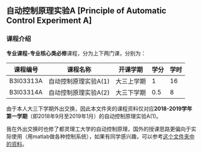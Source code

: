 ## 自动控制原理实验A [Principle of Automatic Control Experiment A]

### 课程介绍

**专业课程-专业核心类必修**课程，分为上下两门课，分别为：

| 课程编号 | 课程名称 | 开课学期 | 学分 | 学时 |
| --- | --- | --- | --- | --- |
| B3I03313A | 自动控制原理实验A(1) | 大三上学期 | 1 | 16 |
| B3I03314A | 自动控制原理实验A(2) | 大三下学期 | 0.5 | 8 |

由于本人大三下学期外出交换，因此本文件夹的课程资料仅对应**2018-2019学年第一学期**（即2018年9月至2019年1月）的自动控制原理实验A(1)。

我在外出交换时也修了都灵理工大学的自动控制原理，国外的授课思路更偏向于实际使用（用matlab做各种控制系统），如果有同学感兴趣，可以参考[这个文件夹中的资料][1]。


[1]: https://github.com/AccSrd/BUAA_Course_Automation/tree/main/Compulsory%20Courses%20%E5%BF%85%E4%BF%AE%E8%AF%BE%E7%A8%8B%20-%20Automation%203%E7%B3%BB/SEM6%20-%20Automatic%20Control%20(PoliTO)
